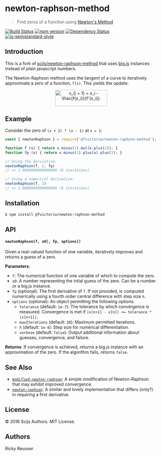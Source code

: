 # newton-raphson-method


> Find zeros of a function using [Newton's Method](https://en.wikipedia.org/wiki/Newton%27s_method)

[![Build Status][travis-image]][travis-url] [![npm version][npm-image]][npm-url]  [![Dependency Status][daviddm-image]][daviddm-url] [![js-semistandard-style][semistandard-image]][semistandard-url]

## Introduction

This is a fork of [scijs/newton-raphson-method](https://github.com/scijs/newton-raphson-method) that uses [big.js](https://github.com/MikeMcl/big.js/) instances instead of plain javascript numbers.

The Newton-Raphson method uses the tangent of a curve to iteratively approximate a zero of a function, `f(x)`. This yields the update:<p align="center"><img alt="x&lowbar;&lcub;i &plus; 1&rcub; &equals; x&lowbar;i -&bsol;frac&lcub;f&lpar;x&lowbar;i&rpar;&rcub;&lcub;f&apos;&lpar;x&lowbar;i&rpar;&rcub;&period;" valign="middle" src="images/x_i-1-x_i-fracfx_ifx_i-e7e51496fc.png" width="172.5" height="53.5"></p>

## Example

Consider the zero of `(x + 2) * (x - 1)` at `x = 1`:

```javascript
const { newtonRaphson } = require('@fvictorio/newton-raphson-method');

function f (x) { return x.minus(1).mul(x.plus(2)); }
function fp (x) { return x.minus(1).plus(x).plus(2); }

// Using the derivative:
newtonRaphson(f, 2, fp)
// => 1.0000000000000000 (6 iterations)

// Using a numerical derivative:
newtonRaphson(f, 2)
// => 1.0000000000000000 (6 iterations)
```

## Installation

```bash
$ npm install @fvictorio/newton-raphson-method
```

## API

#### `newtonRaphson(f, x0[, fp, options])`

Given a real-valued function of one variable, iteratively improves and returns a guess of a zero.

**Parameters**:
- `f`: The numerical function of one variable of which to compute the zero.
- `x0`: A number representing the intial guess of the zero. Can be a number or a big.js instance.
- `fp` (optional): The first derivative of `f`. If not provided, is computed numerically using a fourth order central difference with step size `h`.
- `options` (optional): An object permitting the following options:
  - `tolerance` (default: `1e-7`): The tolerance by which convergence is measured. Convergence is met if `|x[n+1] - x[n]| <= tolerance * |x[n+1]|`.
  - `maxIterations` (default: `20`): Maximum permitted iterations.
  - `h` (default: `1e-4`): Step size for numerical differentiation.
  - `verbose` (default: `false`): Output additional information about guesses, convergence, and failure.

**Returns**: If convergence is achieved, returns a big.js instance with an approximation of the zero. If the algorithm fails, returns `false`.

## See Also

- [`modified-newton-raphson`](https://github.com/scijs/modified-newton-raphson): A simple modification of Newton-Raphson that may exhibit improved convergence.
- [`newton-raphson`](https://www.npmjs.com/package/newton-raphson): A similar and lovely implementation that differs (only?) in requiring a first derivative.

## License

&copy; 2016 Scijs Authors. MIT License.

## Authors

Ricky Reusser

[npm-image]: https://badge.fury.io/js/newton-raphson-method.svg
[npm-url]: https://npmjs.org/package/newton-raphson-method
[travis-image]: https://travis-ci.org/scijs/newton-raphson-method.svg?branch=master
[travis-url]: https://travis-ci.org/scijs/newton-raphson-method
[daviddm-image]: https://david-dm.org/scijs/newton-raphson-method.svg?theme=shields.io
[daviddm-url]: https://david-dm.org/scijs/newton-raphson-method
[semistandard-image]: https://img.shields.io/badge/code%20style-semistandard-brightgreen.svg?style=flat-square
[semistandard-url]: https://github.com/Flet/semistandard
